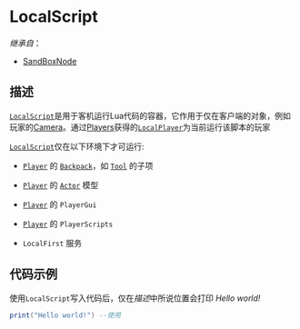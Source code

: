 # LocalScript

*继承自*：
* [SandBoxNode](/Api/Classes/Base/SandboxNode.md)

## 描述

[`LocalScript`](/Api/Classes/Script/LocalScript.md)是用于客机运行Lua代码的容器，它作用于仅在客户端的对象，例如玩家的[Camera](/Api/Classes/GamePlay/Camera.md)。通过[Players](/Api/Classes/GamePlay/Players.md)获得的[`LocalPlayer`](/Api/Classes/GamePlay/LocalPlayer.md)为当前运行该脚本的玩家

[`LocalScript`](/Api/Classes/Script/LocalScript.md)仅在以下环境下才可运行:

* [`Player`](/Api/Classes/GamePlay/Player.md) 的 [`Backpack`](/Api/Classes/GamePlay/Backpack.md)，如 [`Tool`](/Api/Classes/GamePlay/Tool.md) 的子项

* [`Player`](/Api/Classes/GamePlay/Player.md) 的 [`Actor`](/Api/Classes/Role/Actor.md) 模型

* [`Player`](/Api/Classes/GamePlay/Player.md) 的 `PlayerGui`

* [`Player`](/Api/Classes/GamePlay/Player.md) 的 `PlayerScripts`

* `LocalFirst` 服务


## 代码示例

使用`LocalScript`写入代码后，仅在*描述*中所说位置会打印 *Hello world!*

```lua
print("Hello world!") --使用
```
